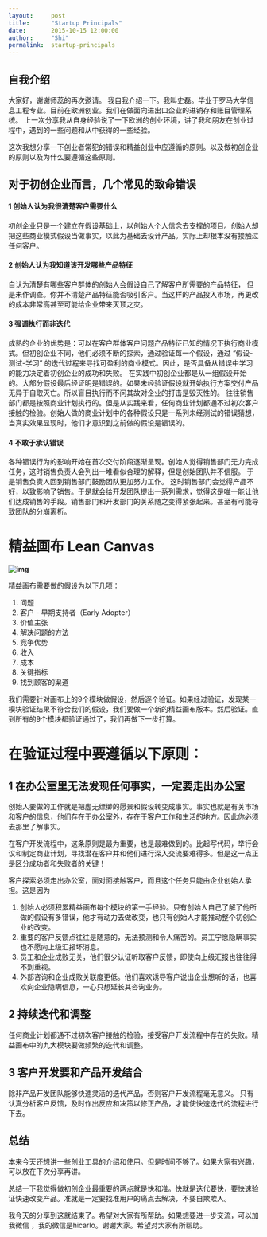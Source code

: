 ```yaml
---
layout:     post
title:      "Startup Principals"
date:       2015-10-15 12:00:00
author:     "Shi"
permalink:  startup-principals
---
```


## 自我介绍

大家好，谢谢师蕊的再次邀请。
我自我介绍一下。我叫史磊。毕业于罗马大学信息工程专业。目前在欧洲创业。我们在做面向进出口企业的进销存和账目管理系统。
上一次分享我从自身经验说了一下欧洲的创业环境，讲了我和朋友在创业过程中，遇到的一些问题和从中获得的一些经验。

这次我想分享一下创业者常犯的错误和精益创业中应遵循的原则。以及做初创企业的原则以及为什么要遵循这些原则。

## 对于初创企业而言，几个常见的致命错误

#### 1 创始人认为我很清楚客户需要什么

初创企业只是一个建立在假设基础上，以创始人个人信念去支撑的项目。创始人却把这些商业模式假设当做事实，以此为基础去设计产品。实际上却根本没有接触过任何客户。

#### 2 创始人认为我知道该开发哪些产品特征

自认为清楚有哪些客户群体的创始人会假设自己了解客户所需要的产品特征， 但是未作调查。你并不清楚产品特征能否吸引客户。当这样的产品投入市场，再更改的成本非常高甚至可能给企业带来灭顶之灾。

#### 3 强调执行而非迭代

成熟的企业的优势是：可以在客户群体客户问题产品特征已知的情况下执行商业模式。但初创企业不同，他们必须不断的探索，通过验证每一个假设，通过 “假设-测试-学习” 的迭代过程来寻找可盈利的商业模式。因此，是否具备从错误中学习的能力决定着初创企业的成功和失败。
在实践中初创企业都是从一组假设开始的。大部分假设最后经证明是错误的。如果未经验证假设就开始执行方案交付产品无异于自取灭亡。所以盲目执行而不问其故对企业的打击是毁灭性的。
往往销售部门都是按照商业计划执行的。但是从实践来看，任何商业计划都通不过初次客户接触的检验。创始人做的商业计划中的各种假设只是一系列未经测试的错误猜想，当真实效果显现时，他们才意识到之前做的假设是错误的。

#### 4 不敢于承认错误

各种错误行为的影响开始在首次交付阶段逐渐呈现。创始人觉得销售部门无力完成任务，这时销售负责人会列出一堆看似合理的解释，但是创始团队并不信服。 于是销售负责人回到销售部门鼓励团队更加努力工作。 这时销售部门会觉得产品不好，以致影响了销售。于是就会给开发团队提出一系列需求，觉得这是唯一能让他们达成销售的手段。销售部门和开发部门的关系随之变得紧张起来。甚至有可能导致团队的分崩离析。

# 精益画布 Lean Canvas



**![img](https://lh3.googleusercontent.com/PXa-vuu3ZXCnsXph1W0cBFUAEUyi54aI4h1lm_qe-pZFXClTE3KLbQlXzZy1bLEHw_g448FZ7v_Tv5fGAE9hYASUsAcQHVef0YUdkxgxOTeL335VJqlKkZ5D2MplaakBiaM-AvFU)**



精益画布需要做的假设为以下几项：

1. 问题
2. 客户 - 早期支持者（Early Adopter）
3. 价值主张
4. 解决问题的方法
5. 竞争优势
6. 收入
7. 成本
8. 关键指标
9. 找到顾客的渠道



我们需要针对画布上的9个模块做假设，然后逐个验证。如果经过验证，发现某一模块验证结果不符合我们的假设，我们要做一个新的精益画布版本。然后验证。直到所有的9个模块都验证通过了，我们再做下一步打算。



# 在验证过程中要遵循以下原则：

## 1 在办公室里无法发现任何事实，一定要走出办公室

创始人要做的工作就是把虚无缥缈的愿景和假设转变成事实。事实也就是有关市场和客户的信息，他们存在于办公室外，存在于客户工作和生活的地方。因此你必须去那里了解事实。

在客户开发流程中，这条原则是最为重要，也是最难做到的。比起写代码，举行会议和制定商业计划，寻找潜在客户并和他们进行深入交流要难得多。但是这一点正是区分成功者和失败者的关键！

客户探索必须走出办公室，面对面接触客户，而且这个任务只能由企业创始人承担。这是因为

1. 创始人必须积累精益画布每个模块的第一手经验。只有创始人自己了解了他所做的假设有多错误，他才有动力去做改变，也只有创始人才能推动整个初创企业的改变。
2. 重要的客户反馈点往往是随意的，无法预测和令人痛苦的。员工宁愿隐瞒事实也不愿向上级汇报坏消息。
3. 员工和企业成败无关，他们很少认证听取客户反馈，即使向上级汇报也往往得不到重视。
4. 外部咨询和企业成败关联度更低。他们喜欢诱导客户说出企业想听的话，也喜欢向企业隐瞒信息，一心只想延长其咨询业务。



## 2 持续迭代和调整

任何商业计划都通不过初次客户接触的检验，接受客户开发流程中存在的失败。精益画布中的九大模块要做频繁的迭代和调整。



## 3 客户开发要和产品开发结合

除非产品开发团队能够快速灵活的迭代产品，否则客户开发流程毫无意义。 只有认真分析客户反馈，及时作出反应和决策以修正产品，才能使快速迭代的流程进行下去。









## 总结

本来今天还想讲一些创业工具的介绍和使用。但是时间不够了。如果大家有兴趣，可以放在下次分享再讲。

总结一下我觉得做初创企业最重要的两点就是快和准。快就是迭代要快，要快速验证快速改变产品。准就是一定要找准用户的痛点去解决，不要自欺欺人。

我今天的分享到这就结束了。希望对大家有所帮助。如果想要进一步交流，可以加我微信 ，我的微信是hicarlo。谢谢大家。希望对大家有所帮助。